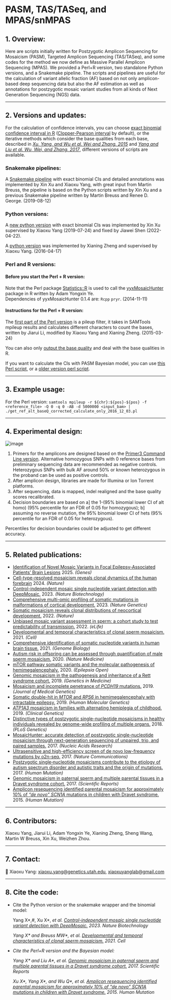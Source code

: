 # PASM, TAS/TASeq, and MPAS/snMPAS

## 1. Overview:

Here are scripts initially written for Postzygotic Amplicon Sequencing for Mosaicism (PASM), Targeted Amplicon Sequencing (TAS/TASeq), and some codes for the method we now define as Massive Parallel Amplicon Sequencing (MPAS). We provided a Perl+R version, two standalone Python versions, and a Snakemake pipeline. The scripts and pipelines are useful for the calculation of variant allelic fraction (AF) based on not only amplicon-based deep sequencing data but also the AF estimation as well as annotations for postzygotic mosaic variant studies from all kinds of Next Generation Sequencing (NGS) data.

--------------
## 2. Versions and updates:

For the calculation of confidence intervals, you can choose [exact binomial confidence interval in R](https://www.rdocumentation.org/packages/stats/versions/3.6.2/topics/binom.test) ([Clopper-Pearson interval](https://en.wikipedia.org/wiki/Binomial_proportion_confidence_interval) by default), or the iterative methods which consider the base qualities from each base, described in <i>[Xu, Yang, and Wu et al. Wei and Zhang. 2015](https://doi.org/10.1002/humu.22819)</i> and <i>[Yang and Liu et al. Wu, Wei, and Zhang. 2017](https://doi.org/10.1038/s41598-017-15814-7)</i>, different versions of scripts are available.

### Snakemake pipelines:

A [Snakemake pipeline](https://github.com/shishenyxx/PASM/tree/master/Snakemake_pipeline) with exact binomial CIs and detailed annotations was implemented by Xin Xu and Xiaoxu Yang, with great input from Martin Breuss, the pipeline is based on the Python scripts written by Xin Xu and a previous Snakemake pipeline written by Martin Breuss and Renee D. George. (2019-08-12)



### Python versions:

A [new python version](https://github.com/shishenyxx/PASM/tree/master/2019-09-25-new-python-MAF-binom-calculator) with exact binomial CIs was implemented by Xin Xu supervised by Xiaoxu Yang (2019-07-24) and fixed by Jiawei Shen (2022-04-22).


A [python version](https://github.com/shishenyxx/PASM/blob/master/CI_calculator.py) was implemented by Xianing Zheng and supervised by Xiaoxu Yang. (2016-04-17)


### Perl and R versions:
 #### Before you start the Perl + R version:
Note that the Perl package [Statistics::R](https://metacpan.org/pod/Statistics::R) is used to call the [yyxMosaicHunter](https://github.com/Yyx2626/yyxMosaicHunter) package in R written by Adam Yongxin Ye.
<br/>Dependencies of yyxMosaicHunter 0.1.4 are: `Rcpp`
`pryr`. (2014-11-11)

 #### Instructions for the Perl + R version:
The [first part of the Perl version](https://github.com/shishenyxx/PASM/blob/master/get_ref_alt_baseQ_corrected_calculate_only_2016_12_03.pl) is a pileup filter, it takes in SAMTools mpileup results and calculates different characters to count the bases, written by Jiarui Li, modified by Xiaoxu Yang and Xianing Zheng. (2015-03-24)

You can also only [output the base quality](https://github.com/shishenyxx/PASM/blob/master/get_ref_alt_baseQ_corrected_2016_12_03_output_basequality.pl) and deal with the base qualities in R. 


If you want to calculate the CIs with PASM Bayesian model, you can use [this Perl script](https://github.com/shishenyxx/PASM/blob/master/get_ref_alt_baseQ_corrected_2016_12_03.pl), or a [older version perl script](https://github.com/shishenyxx/PASM/blob/master/old_get_ref_alt_baseQ_corrected_2016_07_14.pl). 

--------------

## 3. Example usage:

For the Perl version: `samtools mpileup -r ${chr}:${pos}-${pos} -f <reference_file> -Q 0 -q 0 -AB -d 5000000 <input_bam> | ./get_ref_alt_baseQ_corrected_calculate_only_2016_12_03.pl`

--------------

## 4. Experimental design:


![image](https://github.com/user-attachments/assets/86e1da03-23a3-4537-975e-6b7f831e3ea0)

1. Primers for the amplicons are designed based on the [Primer3 Command Line version](https://github.com/shishenyxx/primer3). Alternative homozygous SNPs with 0 reference bases from preliminary sequencing data are recommended as negative controls. Heterozygous SNPs with bulk AF around 50% or known heterozygous in the proband can be used as positive controls.
2. After amplicon design, libraries are made for Illumina or Ion Torrent platforms.
3. After sequencing, data is mapped, indel realigned and the base quality scores recalibrated.
4. Decision boundaries are based on a] the 1-(95% binomial lower CI of alt homo) (95% percentile for an FDR of 0.05 for homozygous); b] assuming no reverse mutation, the 95% binomial lower CI of hets (95% percentile for an FDR of 0.05 for heterozygous).

Percentiles for decision boundaries could be adjusted to get different accuracy.
   
--------------

## 5. Related publications:

* [Identification of Novel Mosaic Variants in Focal Epilepsy-Associated Patients’ Brain Lesions](https://www.mdpi.com/2073-4425/16/4/421) 2025. <i>(Genes)</i>
* [Cell-type-resolved mosaicism reveals clonal dynamics of the human forebrain](https://www.nature.com/articles/s41586-024-07292-5) 2024. <i>(Nature)</i>
* [Control-independent mosaic single nucleotide variant detection with DeepMosaic.](https://www.nature.com/articles/s41587-022-01559-w) 2023. <i>(Nature Biotechnology)</i>
* [Comprehensive multi-omic profiling of somatic mutations in malformations of cortical development.](https://doi.org/10.1038/s41558-022-01276-9) 2023. <i>(Nature Genetics)</i>
* [Somatic mosaicism reveals clonal distributions of neocortical development.](https://www.nature.com/articles/s41586-022-04602-7) 2022. <i>(Nature)</i>
* [Unbiased mosaic variant assessment in sperm: a cohort study to test predictability of transmission.](https://elifesciences.org/articles/78459) 2022. <i>(eLife)</i>
* [Developmental and temporal characteristics of clonal sperm mosaicism.](http://www.doi.org/10.1016/j.cell.2021.07.024) 2021. <i>(Cell)</i>
* [Comprehensive identification of somatic nucleotide variants in human brain tissue.](https://genomebiology.biomedcentral.com/articles/10.1186/s13059-021-02285-3) 2021. <i>(Genome Biology)</i>
* [Autism risk in offspring can be assessed through quantification of male sperm mosaicism.](https://doi.org/10.1038/s41591-019-0711-0) 2020. <i>(Nature Medicine)</i>
* [mTOR pathway somatic variants and the molecular pathogenesis of hemimegalencephaly.](https://doi.org/10.1002/epi4.12377) 2020. <i>(Epilepsia Open)</i>
* [Genomic mosaicism in the pathogenesis and inheritance of a Rett syndrome cohort.](https://doi.org/10.1038/s41436-018-0348-2) 2019. <i>(Genetics in Medicine)</i>
* [Mosaicism and incomplete penetrance of <i>PCDH19</i> mutations.](http://dx.doi.org/10.1136/jmedgenet-2017-105235) 2019. <i>(Journal of Medical Genetics)</i>
* [Somatic double-hit in <i>MTOR</i> and <i>RPS6</i> in hemimegalencephaly with intractable epilepsy.](https://doi.org/10.1093/hmg/ddz194) 2019. <i>(Human Molecular Genetics)</i>
* [<i>ATP1A3</i> mosaicism in families with alternating hemiplegia of childhood.](https://doi.org/10.1111/cge.13539) 2019. <i>(Clinical Genetics)</i>
* [Distinctive types of postzygotic single-nucleotide mosaicisms in healthy individuals revealed by genome-wide profiling of multiple organs.](https://doi.org/10.1371/journal.pgen.1007395) 2018. <i>(PLoS Genetics)</i>
* [MosaicHunter: accurate detection of postzygotic single-nucleotide mosaicism through next-generation sequencing of unpaired, trio, and paired samples.](https://doi.org/10.1093/nar/gkx024) 2017. <i>(Nucleic Acids Research)</i>
* [Ultrasensitive and high-efficiency screen of de novo low-frequency mutations by o2n-seq.](https://doi.org/10.1038/ncomms15335) 2017. <i>(Nature Communications)</i>
* [Postzygotic single‐nucleotide mosaicisms contribute to the etiology of autism spectrum disorder and autistic traits and the origin of mutations.](https://doi.org/10.1002/humu.23255) 2017. <i>(Human Mutation)</i>
* [Genomic mosaicism in paternal sperm and multiple parental tissues in a Dravet syndrome cohort.](https://doi.org/10.1038/s41598-017-15814-7) 2017. <i>(Scientific Reports)</i>
* [Amplicon resequencing identified parental mosaicism for approximately 10% of <i>“de novo” SCN1A</i> mutations in children with Dravet syndrome.](https://doi.org/10.1002/humu.22819) 2015. <i>(Human Mutation)</i>

-----------------------------------

## 6. Contributors:

Xiaoxu Yang, Jiarui Li, Adam Yongxin Ye, Xianing Zheng, Sheng Wang, Martin W Breuss, Xin Xu, Weizhen Zhou.

-----------------------------------

## 7. Contact:

:email: Xiaoxu Yang: [xiaoxu.yang@genetics.utah.edu](mailto:xiaoxu.yang@genetics.utah.edu), [xiaoxuyanglab@gmail.com](mailto:xiaoxuyanglab@gmail.com)

-----------------------------------

## 8. Cite the code:
* Cite the Python version or the snakemake wrapper and the binomial model:

    Yang X*,#, Xu X*, <i>et al. [Control-independent mosaic single nucleotide variant detection with DeepMosaic.](https://www.nature.com/articles/s41587-022-01559-w) 2023. <i>Nature Biotechnology</i> 

    Yang X* and Breuss MW*, <i>et al.</i> [Developmental and temporal characteristics of clonal sperm mosaicism.](http://www.doi.org/10.1016/j.cell.2021.07.024) 2021. <i>Cell</i> 
           
* Cite the Perl+R version and the Bayesian model: 

    Yang X* and Liu A*, <i>et al.</i> [Genomic mosaicism in paternal sperm and multiple parental tissues in a Dravet syndrome cohort.](https://doi.org/10.1038/s41598-017-15814-7) 2017. <i>Scientific Reports</i>

    Xu X*, Yang X*, and Wu Q*, <i>et al.</i> [Amplicon resequencing identified parental mosaicism for approximately 10% of <i>“de novo” SCN1A</i> mutations in children with Dravet syndrome.](https://doi.org/10.1002/humu.22819) 2015. <i>Human Mutation</i>


